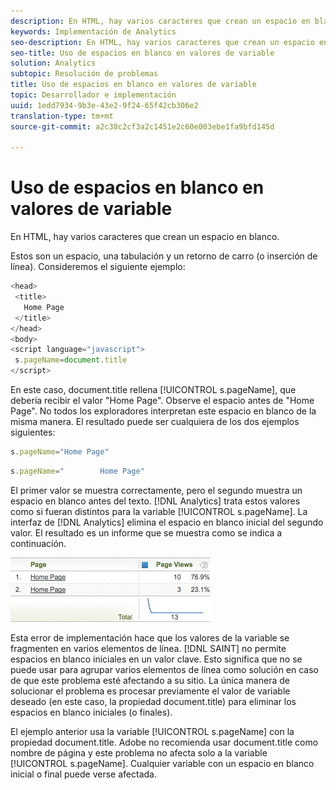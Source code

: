 ```yaml
---
description: En HTML, hay varios caracteres que crean un espacio en blanco.
keywords: Implementación de Analytics
seo-description: En HTML, hay varios caracteres que crean un espacio en blanco.
seo-title: Uso de espacios en blanco en valores de variable
solution: Analytics
subtopic: Resolución de problemas
title: Uso de espacios en blanco en valores de variable
topic: Desarrollador e implementación
uuid: 1edd7934-9b3e-43e2-9f24-65f42cb306e2
translation-type: tm+mt
source-git-commit: a2c38c2cf3a2c1451e2c60e003ebe1fa9bfd145d

---
```



# Uso de espacios en blanco en valores de variable

En HTML, hay varios caracteres que crean un espacio en blanco.

Estos son un espacio, una tabulación y un retorno de carro (o inserción de línea). Consideremos el siguiente ejemplo:

```js
<head> 
 <title> 
   Home Page 
 </title> 
</head> 
<body> 
<script language="javascript"> 
 s.pageName=document.title 
</script> 
```

En este caso, document.title rellena [!UICONTROL s.pageName], que debería recibir el valor "Home Page". Observe el espacio antes de "Home Page". No todos los exploradores interpretan este espacio en blanco de la misma manera. El resultado puede ser cualquiera de los dos ejemplos siguientes:

```js
s.pageName="Home Page"
```

```js
s.pageName="        Home Page"
```

El primer valor se muestra correctamente, pero el segundo muestra un espacio en blanco antes del texto. [!DNL Analytics] trata estos valores como si fueran distintos para la variable [!UICONTROL s.pageName]. La interfaz de [!DNL Analytics] elimina el espacio en blanco inicial del segundo valor. El resultado es un informe que se muestra como se indica a continuación.

![](assets/white_space.jpg)

Esta error de implementación hace que los valores de la variable se fragmenten en varios elementos de línea. [!DNL SAINT] no permite espacios en blanco iniciales en un valor clave. Esto significa que no se puede usar para agrupar varios elementos de línea como solución en caso de que este problema esté afectando a su sitio. La única manera de solucionar el problema es procesar previamente el valor de variable deseado (en este caso, la propiedad document.title) para eliminar los espacios en blanco iniciales (o finales).

El ejemplo anterior usa la variable [!UICONTROL s.pageName] con la propiedad document.title. Adobe no recomienda usar document.title como nombre de página y este problema no afecta solo a la variable [!UICONTROL s.pageName]. Cualquier variable con un espacio en blanco inicial o final puede verse afectada.
